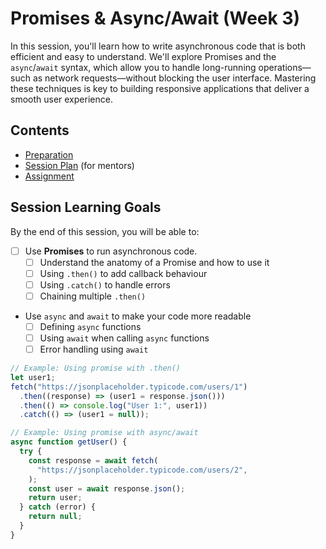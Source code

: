 # Promises & Async/Await (Week 3)

In this session, you'll learn how to write asynchronous code that is both efficient and easy to understand. We'll explore Promises and the `async`/`await` syntax, which allow you to handle long-running operations—such as network requests—without blocking the user interface. Mastering these techniques is key to building responsive applications that deliver a smooth user experience.

## Contents

- [Preparation](./preparation.md)
- [Session Plan](./session-plan.md) (for mentors)
- [Assignment](./assignment.md)

## Session Learning Goals

By the end of this session, you will be able to:

- [ ] Use **Promises** to run asynchronous code.
  - [ ] Understand the anatomy of a Promise and how to use it
  - [ ] Using `.then()` to add callback behaviour
  - [ ] Using `.catch()` to handle errors
  - [ ] Chaining multiple `.then()`
- Use `async` and `await` to make your code more readable
  - [ ] Defining `async` functions
  - [ ] Using `await` when calling `async` functions
  - [ ] Error handling using `await`

```js
// Example: Using promise with .then()
let user1;
fetch("https://jsonplaceholder.typicode.com/users/1")
  .then((response) => (user1 = response.json()))
  .then(() => console.log("User 1:", user1))
  .catch(() => (user1 = null));

// Example: Using promise with async/await
async function getUser() {
  try {
    const response = await fetch(
      "https://jsonplaceholder.typicode.com/users/2",
    );
    const user = await response.json();
    return user;
  } catch (error) {
    return null;
  }
}
```
